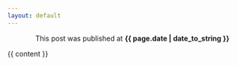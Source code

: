 ```yaml
---
layout: default
---
```

<!--contenido de layout: post de la carpeta _posts-->
<div align="center"><p class="meta">This post was published at <strong>{{ page.date | date_to_string }}</strong></p></div>
<div class="post">
  {{ content }}
</div>
